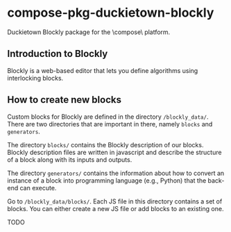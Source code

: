 # compose-pkg-duckietown-blockly

Duckietown Blockly package for the \compose\ platform.

## Introduction to Blockly

Blockly is a web-based editor that lets you define algorithms using interlocking blocks.


## How to create new blocks

Custom blocks for Blockly are defined in the directory `/blockly_data/`.
There are two directories that are important in there, namely `blocks` and `generators`.

The directory `blocks/` contains the Blockly description of our blocks.
Blockly description files are written in javascript and describe the structure
of a block along with its inputs and outputs.

The directory `generators/` contains the information about how to convert an instance
of a block into programming language (e.g., Python) that the back-end can execute.


Go to `/blockly_data/blocks/`. Each JS file in this directory contains
a set of blocks. You can either create a new JS file or add blocks to an existing one.

TODO
